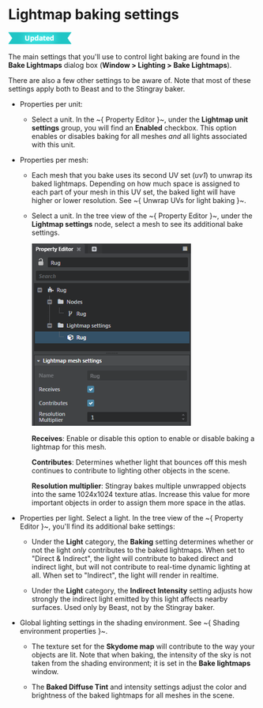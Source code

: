 # Lightmap baking settings

![UPDATED](../../../images/updated.png)

The main settings that you'll use to control light baking are found in the **Bake Lightmaps** dialog box (**Window > Lighting > Bake Lightmaps**).

There are also a few other settings to be aware of. Note that most of these settings apply both to Beast and to the Stingray baker.

-	Properties per unit:

	-	Select a unit. In the ~{ Property Editor }~, under the **Lightmap unit settings** group, you will find an **Enabled** checkbox. This option enables or disables baking for all meshes *and* all lights associated with this unit.

-	Properties per mesh:

	-	Each mesh that you bake uses its second UV set (*uv1*) to unwrap its baked lightmaps. Depending on how much space is assigned to each part of your mesh in this UV set, the baked light will have higher or lower resolution. See ~{ Unwrap UVs for light baking }~.

	-	Select a unit. In the tree view of the  ~{ Property Editor }~, under the **Lightmap settings** node, select a mesh to see its additional bake settings.

		![](../../../images/beast_settings_perMesh.png)

		**Receives**: Enable or disable this option to enable or disable baking a lightmap for this mesh.

		**Contributes**: Determines whether light that bounces off this mesh continues to contribute to lighting other objects in the scene.

		**Resolution multiplier**: Stingray bakes multiple unwrapped objects into the same 1024x1024 texture atlas. Increase this value for more important objects in order to assign them more space in the atlas.

-	Properties per light. Select a light. In the tree view of the  ~{ Property Editor }~, you'll find its additional bake settings:

	-	Under the **Light** category, the **Baking** setting determines whether or not the light *only* contributes to the baked lightmaps. When set to "Direct & Indirect", the light will contribute to baked direct and indirect light, but will not contribute to real-time dynamic lighting at all. When set to "Indirect", the light will render in realtime.

	-	Under the **Light** category, the **Indirect Intensity** setting adjusts how strongly the indirect light emitted by this light affects nearby surfaces. Used only by Beast, not by the Stingray baker.

-	Global lighting settings in the shading environment. See ~{ Shading environment properties }~.

	-	The texture set for the **Skydome map** will contribute to the way your objects are lit. Note that when baking, the intensity of the sky is not taken from the shading environment; it is set in the **Bake lightmaps** window.

	-	The **Baked Diffuse Tint** and intensity settings adjust the color and brightness of the baked lightmaps for all meshes in the scene.

